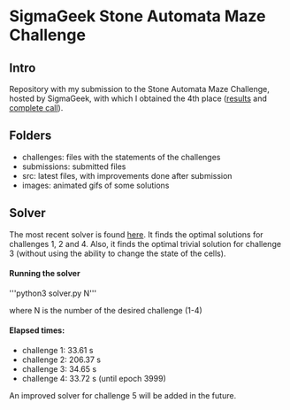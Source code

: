 # SigmaGeek Stone Automata Maze Challenge

## Intro

Repository with my submission to the Stone Automata Maze Challenge, hosted by SigmaGeek, with which I obtained the 4th place ([results](https://sigmageek.com/stone_results/stone-automata-maze-challenge) and [complete call](https://sigmageek.com/challenge/stone-automata-maze-challenge)).

## Folders

* challenges: files with the statements of the challenges
* submissions: submitted files
* src: latest files, with improvements done after submission
* images: animated gifs of some solutions

## Solver

The most recent solver is found [here](src/solver.py). It finds the optimal solutions for challenges 1, 2 and 4. Also, it finds the optimal trivial solution for challenge 3 (without using the ability to change the state of the cells).

#### Running the solver

'''python3 solver.py N'''

where N is the number of the desired challenge (1-4)

#### Elapsed times:

* challenge 1: 33.61 s
* challenge 2: 206.37 s
* challenge 3: 34.65 s 
* challenge 4: 33.72 s (until epoch 3999)

An improved solver for challenge 5 will be added in the future.
